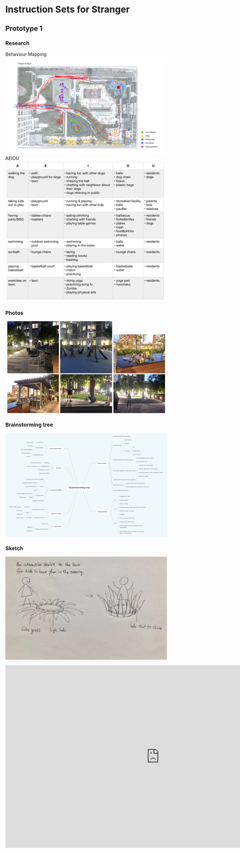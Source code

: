
# Instruction Sets for Stranger
## Prototype 1
### Research
Behaviour Mapping
![](https://github.com/EffieSong/effiesong.github.io/raw/master/img-folder/BehaviourMapping.jpg)
AEIOU
![](https://github.com/EffieSong/effiesong.github.io/raw/master/img-folder/AEIOU.jpg)
### Photos
<div align="center">
<img src="https://github.com/EffieSong/effiesong.github.io/raw/master/img-folder/IMG_1974.jpg" width="32%" height="32%">
<img src="https://github.com/EffieSong/effiesong.github.io/raw/master/img-folder/IMG_1978.jpg" width="32%" height="32%">
<img src="https://github.com/EffieSong/effiesong.github.io/blob/master/img-folder/WechatIMG729.jpeg" width="32%" height="32%">
<img src="https://github.com/EffieSong/effiesong.github.io/raw/master/img-folder/WechatIMG730.jpeg" width="32%" height="32%">
    <img src="https://github.com/EffieSong/effiesong.github.io/raw/master/img-folder/WechatIMG731.jpeg" width="32%" height="32%">
    <img src="https://github.com/EffieSong/effiesong.github.io/raw/master/img-folder/WechatIMG732.jpeg" width="32%" height="32%">
    
</div>

### Brainstorming tree
![](https://github.com/EffieSong/effiesong.github.io/raw/master/img-folder/bstmtree.jpeg)

### Sketch
![](https://github.com/EffieSong/effiesong.github.io/raw/master/img-folder/firstsketch.jpeg)

<iframe src="https://docs.google.com/presentation/d/e/2PACX-1vToB4erIa7uyDu2GPZIpDO1b1OsY82TWadfH2Azsg789Id7wfAD-lRrurY8fHzk-WIuNHc4sNgYMUq5/embed?start=false&loop=false&delayms=3000" frameborder="0" width="960" height="569" allowfullscreen="true" mozallowfullscreen="true" webkitallowfullscreen="true"></iframe>
